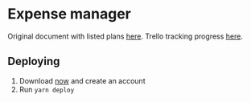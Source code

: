 # Expense manager

Original document with listed plans
[here](https://docs.google.com/document/d/1tanCg35KLWazBiI08KAuBaAnJoiRlndMLvfvbD0KvGU/edit#).
Trello tracking progress [here](https://trello.com/b/0WCaG9Go/expense-manager).

## Deploying

1) Download [now](https://zeit.co/download) and create an account
2) Run `yarn deploy`

